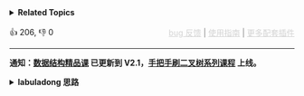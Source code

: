<details><summary><strong>Related Topics</strong></summary>数组 | 哈希表 | 前缀和</details><br>

<div>👍 206, 👎 0<span style='float: right;'><span style='color: gray;'><a href='https://github.com/labuladong/fucking-algorithm/discussions/939' target='_blank' style='color: lightgray;text-decoration: underline;'>bug 反馈</a> | <a href='https://labuladong.gitee.io/article/fname.html?fname=jb插件简介' target='_blank' style='color: lightgray;text-decoration: underline;'>使用指南</a> | <a href='https://labuladong.github.io/algo/images/others/%E5%85%A8%E5%AE%B6%E6%A1%B6.jpg' target='_blank' style='color: lightgray;text-decoration: underline;'>更多配套插件</a></span></span></div>

<div id="labuladong"><hr>

**通知：[数据结构精品课](https://aep.h5.xeknow.com/s/1XJHEO) 已更新到 V2.1，[手把手刷二叉树系列课程](https://aep.xet.tech/s/3YGcq3) 上线。**

<details><summary><strong>labuladong 思路</strong></summary>

## 基本思路

这道题就是标准的[前缀和技巧](https://labuladong.github.io/article/fname.html?fname=前缀和技巧) + 哈希表的组合，建议你先做一下 [525. 连续数组](/problems/contiguous-array) 和 [560. 和为 K 的子数组](/problems/subarray-sum-equals-k)，我在那两道题的思路写的比较详细。

本题让你寻找长度最长的和为 `k` 的子数组，翻译一下就是：

**寻找 `i, j` 使得 `preSum[i] - preSum[j] == k` 且 `i - j` 尽可能的大**。

另外，`preSum[i] - preSum[j] == k` 其实就是 `preSum[j] == preSum[i] - k`。

所以我们使用一个哈希表，记录 `preSum[i]` 的值以及这个前缀和第一次出现的索引，就可以迅速判断 `preSum[i]` 是否符合条件并计算最长子数组长度了。具体看代码吧。

**标签：前缀和，[数组](https://mp.weixin.qq.com/mp/appmsgalbum?__biz=MzAxODQxMDM0Mw==&action=getalbum&album_id=2120601117519675393)**

## 解法代码

```java
class Solution {
    public static int maxSubArrayLen(int[] nums, int k) {
        int n = nums.length;
        // preSum 中的值 -> 对应的最小索引
        // 比如 preSum = [2,4,1,3,4]，preSumToIndex[4] = 1
        HashMap<Integer, Integer> preSumToIndex = new HashMap<>();
        int maxLen = 0;
        // 前缀和数组（在这道题中可以优化为一个变量）
        int preSum = 0;
        // base case，这样索引相减的时候可以算出正确的子数组长度
        preSumToIndex.put(0, -1);
        for (int i = 0; i < n; i++) {
            // 计算前缀和，维护 preSum = sum(nums[0..i])
            preSum += nums[i];
            // 确保 preSumToIndex 中记录的索引是第一次出现的位置
            preSumToIndex.putIfAbsent(preSum, i);
            int need = preSum[i] - k;
            if (preSumToIndex.containsKey(need)) {
                int j = preSumToIndex.get(need);
                // nums[j..i] 是和为 k 的子数组
                maxLen = Math.max(maxLen, i - j);
            }
        }
        return maxLen;
    }
}
```

</details>
</div>



